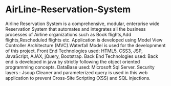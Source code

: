 # AirLine-Reservation-System

Airline Reservation System is a comprehensive, modular, enterprise wide Reservation System that automates and
integrates all the business processes of Airline organizations such as Book flights,Add flights,Rescheduled flights
etc.
Application is developed using Model View Controller Architecture (MVC).Waterfall Model is used for the
developnment of this project.
Front End Technologies used: HTML5, CSS3, JSP, JavaScript, AJAX, jQuery, Bootstrap.
Back End Technologies used: Back end is developed in java by strictly following the object oriented
programming concepts.
DataBase used: Microsoft Sql Server.
Security layers : Jsoup Cleaner and parameterized query is used in this web application to prevent Cross-Site
Scripting (XSS) and SQL injections.
